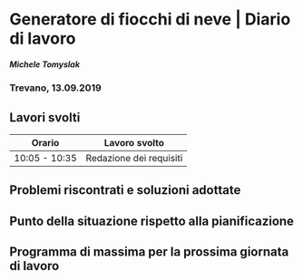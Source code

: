 

# Generatore di fiocchi di neve | Diario di lavoro
##### Michele Tomyslak
### Trevano, 13.09.2019

## Lavori svolti


|Orario        |Lavoro svolto                 |
|--------------|------------------------------|
|10:05 - 10:35 |Redazione dei requisiti          |                          

##  Problemi riscontrati e soluzioni adottate


##  Punto della situazione rispetto alla pianificazione


## Programma di massima per la prossima giornata di lavoro
